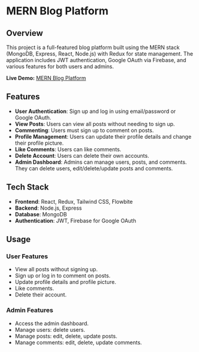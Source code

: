 # MERN Blog Platform

## Overview
This project is a full-featured blog platform built using the MERN stack (MongoDB, Express, React, Node.js) with Redux for state management. The application includes JWT authentication, Google OAuth via Firebase, and various features for both users and admins.

**Live Demo:** [MERN Blog Platform](https://mern-blog-1qm9.onrender.com/)

## Features
- **User Authentication**: Sign up and log in using email/password or Google OAuth.
- **View Posts**: Users can view all posts without needing to sign up.
- **Commenting**: Users must sign up to comment on posts.
- **Profile Management**: Users can update their profile details and change their profile picture.
- **Like Comments**: Users can like comments.
- **Delete Account**: Users can delete their own accounts.
- **Admin Dashboard**: Admins can manage users, posts, and comments. They can delete users, edit/delete/update posts and comments.

## Tech Stack
- **Frontend**: React, Redux, Tailwind CSS, Flowbite
- **Backend**: Node.js, Express
- **Database**: MongoDB
- **Authentication**: JWT, Firebase for Google OAuth

## Usage

### User Features
- View all posts without signing up.
- Sign up or log in to comment on posts.
- Update profile details and profile picture.
- Like comments.
- Delete their account.

### Admin Features
- Access the admin dashboard.
- Manage users: delete users.
- Manage posts: edit, delete, update posts.
- Manage comments: edit, delete, update comments.


    
